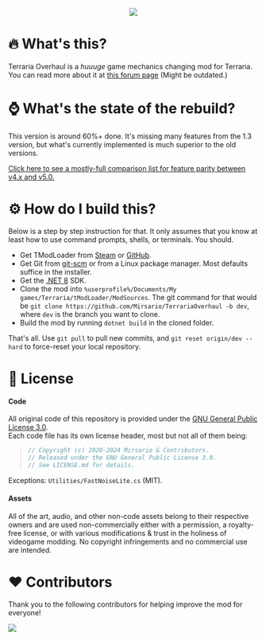 <p align="center">
	<img src="https://github.com/Mirsario/TerrariaOverhaul/blob/dev/Logo_Header.png?raw=true"/>
</p>


# 🔥 What's this?
Terraria Overhaul is a *huuuge* game mechanics changing mod for Terraria.
You can read more about it at [this forum page](https://forums.terraria.org/index.php?threads/.60369/) (Might be outdated.)

# ⌚ What's the state of the rebuild?
This version is around 60%+ done.
It's missing many features from the 1.3 version, but what's currently implemented is much superior to the old versions.

[Click here to see a mostly-full comparison list for feature parity between v4.x and v5.0.](https://github.com/Mirsario/TerrariaOverhaul/issues/108)

# ⚙️ How do I build this?

Below is a step by step instruction for that. It only assumes that you know at least how to use command prompts, shells, or terminals. You should.

- Get TModLoader from [Steam](https://store.steampowered.com/app/1281930/tModLoader) or [GitHub](https://github.com/tModLoader/tModLoader/releases).
- Get Git from [git-scm](https://git-scm.com/download) or from a Linux package manager. Most defaults suffice in the installer.
- Get the [.NET 8](https://dotnet.microsoft.com/en-us/download/dotnet/8.0) SDK.
- Clone the mod into `%userprofile%/Documents/My games/Terraria/tModLoader/ModSources`.
The git command for that would be `git clone https://github.com/Mirsario/TerrariaOverhaul -b dev`, where `dev` is the branch you want to clone.
- Build the mod by running `dotnet build` in the cloned folder.

That's all. Use `git pull` to pull new commits, and `git reset origin/dev --hard` to force-reset your local repository.

# 📖 License
#### Code
All original code of this repository is provided under the [GNU General Public License 3.0](https://github.com/Mirsario/TerrariaOverhaul/blob/dev/LICENSE.md).<br/>
Each code file has its own license header, most but not all of them being:
> ```cs
> // Copyright (c) 2020-2024 Mirsario & Contributors.
> // Released under the GNU General Public License 3.0.
> // See LICENSE.md for details.
> ```
Exceptions: `Utilities/FastNoiseLite.cs` (MIT).
#### Assets
All of the art, audio, and other non-code assets belong to their respective owners and are used non-commercially either with a permission, a royalty-free license, or with various modifications & trust in the holiness of videogame modding.
No copyright infringements and no commercial use are intended.

# ❤️ Contributors
Thank you to the following contributors for helping improve the mod for everyone!

<a href="https://github.com/Mirsario/TerrariaOverhaul/graphs/contributors">
	<img src="https://contrib.rocks/image?repo=Mirsario/TerrariaOverhaul&max=900&columns=20" />
</a>
